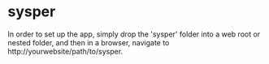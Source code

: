 # sysper
In order to set up the app, simply drop the 'sysper' folder into a web root or nested folder, and then in a browser, navigate to http://yourwebsite/path/to/sysper.
